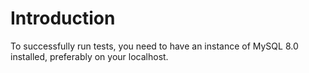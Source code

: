 # Introduction
To successfully run tests, you need to have an instance of MySQL 8.0 installed, preferably on your localhost.
